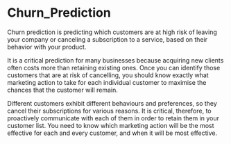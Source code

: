 # Churn_Prediction
Churn prediction is predicting which customers are at high risk of leaving your company or canceling a subscription to a service, based on their behavior with your product.

It is a critical prediction for many businesses because acquiring new clients often costs more than retaining existing ones. Once you can identify those customers that are at risk of cancelling, you should know exactly what marketing action to take for each individual customer to maximise the chances that the customer will remain.

Different customers exhibit different behaviours and preferences, so they cancel their subscriptions for various reasons. It is critical, therefore, to proactively communicate with each of them in order to retain them in your customer list. You need to know which marketing action will be the most effective for each and every customer, and when it will be most effective.

